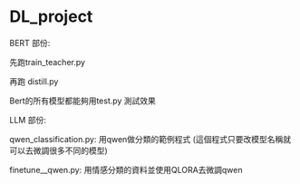 # DL_project

BERT 部份:

先跑train_teacher.py

再跑 distill.py

Bert的所有模型都能夠用test.py 測試效果



LLM 部份:

qwen_classification.py: 用qwen做分類的範例程式 (這個程式只要改模型名稱就可以去微調很多不同的模型)

finetune__qwen.py: 用情感分類的資料並使用QLORA去微調qwen
